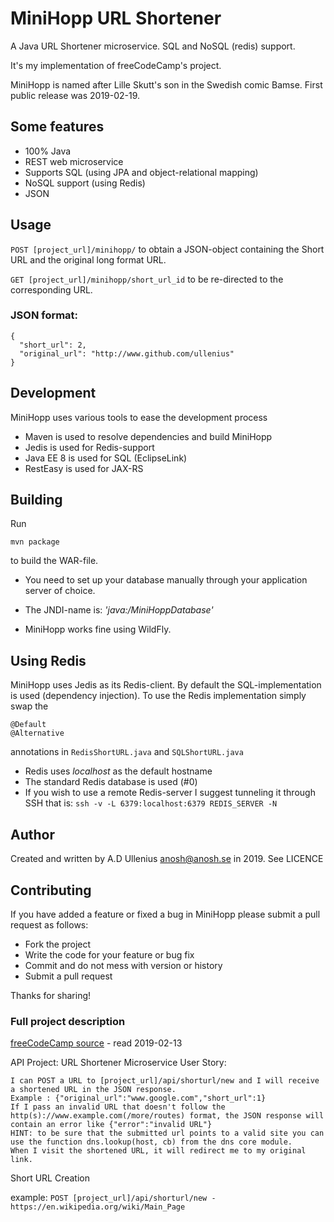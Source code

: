 # MiniHopp URL Shortener

A Java URL Shortener microservice. SQL and NoSQL (redis) support.

It's my implementation of freeCodeCamp's project.

MiniHopp is named after Lille Skutt's son in the Swedish comic Bamse. First
public release was 2019-02-19.

## Some features
* 100% Java
* REST web microservice
* Supports SQL (using JPA and object-relational mapping)
* NoSQL support (using Redis)
* JSON


## Usage

`POST [project_url]/minihopp/` to obtain a JSON-object containing the Short URL and the original long format URL.

`GET [project_url]/minihopp/short_url_id` to be re-directed to the corresponding URL.

### JSON format:
```
{
  "short_url": 2,
  "original_url": "http://www.github.com/ullenius"
}
```

## Development
MiniHopp uses various tools to ease the development process
* Maven is used to resolve dependencies and build MiniHopp
* Jedis is used for Redis-support
* Java EE 8 is used for SQL (EclipseLink)
* RestEasy is used for JAX-RS

## Building
Run
```
mvn package
```
to build the WAR-file.

* You need to set up your database manually through your application server of choice. 

* The JNDI-name is: *'java:/MiniHoppDatabase'*

* MiniHopp works fine using WildFly.

## Using Redis
MiniHopp uses Jedis as its Redis-client. By default the SQL-implementation is
used (dependency injection). To use the Redis implementation simply swap the 
```
@Default
@Alternative
```
annotations in `RedisShortURL.java` and `SQLShortURL.java`

* Redis uses *localhost* as the default hostname
* The standard Redis database is used (#0)
* If you wish to use a remote Redis-server I suggest tunneling it through SSH
that is: `ssh -v -L 6379:localhost:6379 REDIS_SERVER -N`

## Author
Created and written by A.D Ullenius <anosh@anosh.se> in 2019. See LICENCE


## Contributing
If you have added a feature or fixed a bug in MiniHopp please submit a pull request as follows:

* Fork the project
* Write the code for your feature or bug fix
* Commit and do not mess with version or history
* Submit a pull request

Thanks for sharing!

### Full project description
[freeCodeCamp source](https://thread-paper.glitch.me/) - read 2019-02-13

API Project: URL Shortener Microservice
User Story:

    I can POST a URL to [project_url]/api/shorturl/new and I will receive a shortened URL in the JSON response.
    Example : {"original_url":"www.google.com","short_url":1}
    If I pass an invalid URL that doesn't follow the http(s)://www.example.com(/more/routes) format, the JSON response will contain an error like {"error":"invalid URL"}
    HINT: to be sure that the submitted url points to a valid site you can use the function dns.lookup(host, cb) from the dns core module.
    When I visit the shortened URL, it will redirect me to my original link.

Short URL Creation

example: `POST [project_url]/api/shorturl/new - https://en.wikipedia.org/wiki/Main_Page`
